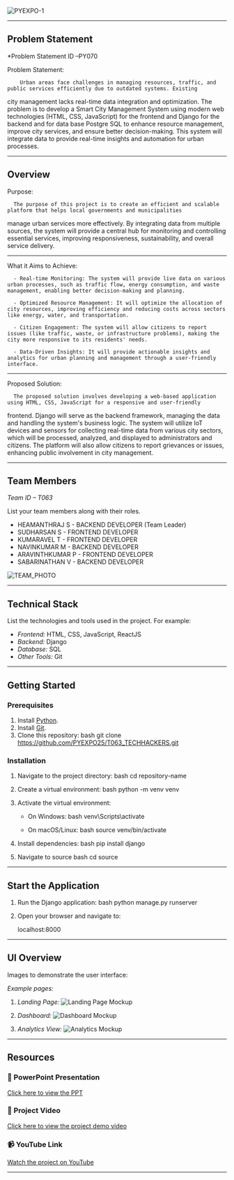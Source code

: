 ![PYEXPO-1](https://github.com/user-attachments/assets/fe91cd5f-f75e-4428-ad4e-4fb9f6569a2e)


----------------------------------------------------------------------------------------------------------------------------------


## Problem Statement

*Problem Statement ID –PY070


Problem Statement:
        
        Urban areas face challenges in managing resources, traffic, and public services efficiently due to outdated systems. Existing 
city management lacks real-time data integration and optimization. The problem is to develop a Smart City Management System using modern web technologies (HTML, CSS, JavaScript) for the frontend and Django for the backend and for data base Postgre SQL to enhance resource management, improve city services, and ensure better decision-making. This system will integrate data to provide real-time insights and automation for urban processes.

-------------------------------------------------------------------------------------------------------------------------------

## Overview

Purpose:

      The purpose of this project is to create an efficient and scalable platform that helps local governments and municipalities 
manage urban services more effectively. By integrating data from multiple sources, the system will provide a central hub for monitoring and controlling essential services, improving responsiveness, sustainability, and overall service delivery.

----------------------------------------------------------------------------------------------------------------------------------


What it Aims to Achieve:

      - Real-time Monitoring: The system will provide live data on various urban processes, such as traffic flow, energy consumption, and waste management, enabling better decision-making and planning.

      - Optimized Resource Management: It will optimize the allocation of city resources, improving efficiency and reducing costs across sectors like energy, water, and transportation.
      
      - Citizen Engagement: The system will allow citizens to report issues (like traffic, waste, or infrastructure problems), making the city more responsive to its residents' needs.
      
      - Data-Driven Insights: It will provide actionable insights and analytics for urban planning and management through a user-friendly interface.


----------------------------------------------------------------------------------------------------------------------------------
Proposed Solution:

      The proposed solution involves developing a web-based application using HTML, CSS, JavaScript for a responsive and user-friendly 
frontend. Django will serve as the backend framework, managing the data and handling the system's business logic. The system will utilize IoT devices and sensors for collecting real-time data from various city sectors, which will be processed, analyzed, and displayed to administrators and citizens. The platform will also allow citizens to report grievances or issues, enhancing public involvement in city management.


----------------------------------------------------------------------------------------------------------------------------------
## Team Members

*Team ID – T063*

List your team members along with their roles.

- HEAMANTHRAJ S   - BACKEND DEVELOPER (Team Leader)
- SUDHARSAN S     - FRONTEND DEVELOPER
- KUMARAVEL T     - FRONTEND DEVELOPER
- NAVINKUMAR M    - BACKEND DEVELOPER
- ARAVINTHKUMAR P - FRONTEND DEVELOPER
- SABARINATHAN V  - BACKEND DEVELOPER

![TEAM_PHOTO](https://github.com/user-attachments/assets/bcaa3340-94b7-4725-b6f8-8c2509b37831)



-------------------------------------------------------------------------------------------------------------------------------------
## Technical Stack

List the technologies and tools used in the project. For example:

- *Frontend:* HTML, CSS, JavaScript, ReactJS
- *Backend:*  Django
- *Database:* SQL
- *Other Tools:* Git


-------------------------------------------------------------------------------------------------------------------------------------
## Getting Started

### Prerequisites

1. Install [Python](https://www.python.org/downloads/).
2. Install [Git](https://git-scm.com/).
3. Clone this repository:
   bash
   git clone https://github.com/PYEXPO25/T063_TECHHACKERS.git
   

### Installation

1. Navigate to the project directory:
   bash
   cd repository-name
   
2. Create a virtual environment:
   bash
   python -m venv venv
   
3. Activate the virtual environment:
   - On Windows:
     bash
     venv\Scripts\activate
     
   - On macOS/Linux:
     bash
     source venv/bin/activate
     
4. Install dependencies:
   bash
   pip install django 

5. Navigate to source
   bash
   cd source
   

----------------------------------------------------------------------------------------------------------------------------------------


## Start the Application

1. Run the Django application:
   bash
   python manage.py runserver 
   
2. Open your browser and navigate to:
   
      localhost:8000

----------------------------------------------------------------------------------------------------------------------------------------


## UI Overview

Images to demonstrate the user interface:

*Example pages:*

1. *Landing Page:*
   ![Landing Page Mockup](media/LoadingPage.png)

2. *Dashboard:*
   ![Dashboard Mockup](media/DashBoard.png)

3. *Analytics View:*
   ![Analytics Mockup](media/Analytics.png)

----------------------------------------------------------------------------------------------------------------------------------------


## Resources

### 📄 PowerPoint Presentation
[Click here to view the PPT](insert-drive-link-here)

### 🎥 Project Video
[Click here to view the project demo video](insert-drive-link-here)

### 📹 YouTube Link
[Watch the project on YouTube](insert-youtube-link-here)

----------------------------------------------------------------------------------------------------------------------------------------

